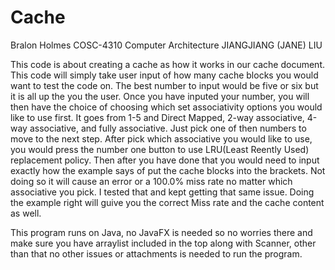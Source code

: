 # Cache

Bralon Holmes
COSC-4310
Computer Architecture 
JIANGJIANG (JANE) LIU


 This code is about creating a cache as how it works in our cache document. This code will simply take user input of how many cache blocks you would want to test the code on.
 The best number to input would be five or six but it is all up the you the user. Once you have inputed your number, you will then have the choice of choosing which  set associativity options you would like to use first. It goes from 1-5 and Direct Mapped, 2-way associative, 4-way associative, and fully associative. Just pick one of then numbers to move to the next step.
 After pick which associative you would like to use, you would press the number one button to use LRU(Least Reently Used) replacement policy. Then after you have done that you would need to input exactly how the example says of put the cache blocks into the brackets. Not doing so it will cause an error or a 100.0% miss rate no matter which associative you pick. I tested that and kept getting that same issue. Doing the example right will guive you the correct Miss rate and the cache content as well. 
 
 This program runs on Java, no JavaFX is needed so no worries there and make sure you have arraylist included in the top along with Scanner, other than that no other issues or attachments is needed to run the program.



